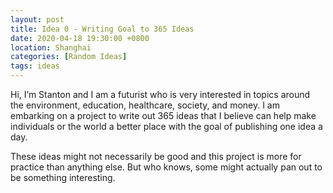 ```yaml
---
layout: post
title: Idea 0 - Writing Goal to 365 Ideas
date: 2020-04-18 19:30:00 +0800
location: Shanghai
categories: [Random Ideas]
tags: ideas
---
```


Hi, I’m Stanton and I am a futurist who is very interested in topics around the environment, education, healthcare, society, and money. I am embarking on a project to write out 365 ideas that I believe can help make individuals or the world a better place with the goal of publishing one idea a day. 

These ideas might not necessarily be good and this project is more for practice than anything else. But who knows, some might actually pan out to be something interesting.
